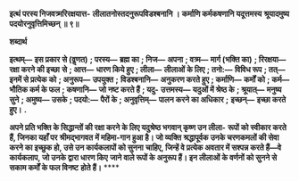 **इत्थं परस्य निजवत्र्मरिरक्षयात्त-** **लीलातनोस्तदनुरूपविडश्बनानि ।** **कर्माणि कर्मकषणानि यदूत्तमस्य** **श्रूयादमुष्य पदयोरनुवृत्तिमिच्छन् ॥ ९॥** 

**शब्दार्थ** 

**इत्थम्—** **इस प्रकार से (वॢणत)** **; परस्य—** **ब्रह्म का** **; निज—** **अपना** **; वत्र्म—** **मार्ग (भक्ति का)** **; रिरक्षया—** **रक्षा करने की इच्छा** **से** **; आत्त—** **धारण किये हुए** **; लीला—** **लीलाओं के लिए** **; तनो:—** **विविध रूप** **; तत्—** **इनमें से प्रत्येक को** **; अनुरूप—** **उपयुक्त** **;** **विडश्बनानि—** **अनुकरण करते हुए** **; कर्माणि—** **कर्मों को** **; कर्म—** **भौतिक कर्म के फल** **; कषणानि—** **जो नष्ट करते हैं** **; यदु-** **उत्तमस्य—** **यदुओं में श्रेष्ठ के** **; श्रूयात्—** **मनुष्य सुने** **; अमुष्य—** **उसके** **; पदयो:—** **पैरों के** **; अनुवृत्तिम्—** **पालन करने का अधिकार** **;** **इच्छन्—** **इच्छा करते हुए।** **.** 

**अपने प्रति भक्ति के सिद्धान्तों की रक्षा करने के लिए यदुश्रेष्ठ भगवान् कृष्ण उन लीला-** **रूपों को स्वीकार करते हैं, जिनका यहाँ पर** **श्रीमद्भागवत** **में महिमा-गान हुआ है। जो व्यक्ति** **श्रद्धापूर्वक उनके चरणकमलों की सेवा करने का इच्छुक हो, उसे उन कार्यकलापों को सुनना** **चाहिए, जिन्हें वे प्रत्येक अवतार में सश्पन्न करते हैं—वे कार्यकलाप, जो उनके द्वारा धारण किए** **जाने वाले रूपों के अनुरूप हैं। इन लीलाओं के वर्णनों को सुनने से सकाम कर्मों के फल विनष्ट** **होते हैं।** **** 